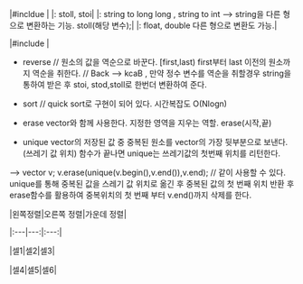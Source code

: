 |#incldue <string>|
|: stoll,  stoi|
|: string to long long , string to int --> string을 다른 형으로 변환하는 기능. stoll(해당 변수);|
|: float, double 다른 형으로 변환도 가능.|

|#include <algorithm>|
- reverse
// 원소의 값을 역순으로 바꾼다. [first,last) first부터 last 이전의 원소까지 역순을 취한다.
// Back --> kcaB , 만약 정수 변수를 역순을 취할경우 string을 통하여 받은 후 stoi, stod,stoll로 한번더 변환하여 준다.

- sort
// quick sort로 구현이 되어 있다. 시간복잡도 O(Nlogn)

- erase
vector와 함께 사용한다. 지정한 영역을 지우는 역할.
  erase(시작,끝)
  
- unique
vector의 저장된 값 중 중복된 원소를 vector의 가장 뒷부분으로 보낸다. (쓰레기 값 위치)
함수가 끝나면 unique는 쓰레기값의 첫번째 위치를 리턴한다.
  
 --> vector<int> v;
     v.erase(unique(v.begin(),v.end()),v.end); // 같이 사용할 수 있다.
    unique를 통해 중복된 값을 스레기 값 위치로 옮긴 후 중복된 값의 첫 번째 위치 반환 후 erase함수를 활용하여 중복위치의 첫 번째 부터 v.end()까지 삭제를 한다.
  
  
|왼쪽정렬|오른쪽 정렬|가운데 정렬|

|:---|---:|:---:|

|셀1|셀2|셀3|

|셀4|셀5|셀6|
